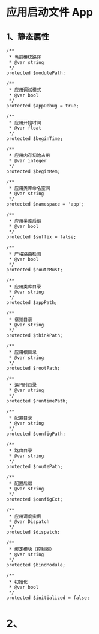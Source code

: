 # 应用启动文件 App
## 1、静态属性
    /**
     * 当前模块路径
     * @var string
     */
    protected $modulePath;

    /**
     * 应用调试模式
     * @var bool
     */
    protected $appDebug = true;

    /**
     * 应用开始时间
     * @var float
     */
    protected $beginTime;

    /**
     * 应用内存初始占用
     * @var integer
     */
    protected $beginMem;

    /**
     * 应用类库命名空间
     * @var string
     */
    protected $namespace = 'app';

    /**
     * 应用类库后缀
     * @var bool
     */
    protected $suffix = false;

    /**
     * 严格路由检测
     * @var bool
     */
    protected $routeMust;

    /**
     * 应用类库目录
     * @var string
     */
    protected $appPath;

    /**
     * 框架目录
     * @var string
     */
    protected $thinkPath;

    /**
     * 应用根目录
     * @var string
     */
    protected $rootPath;

    /**
     * 运行时目录
     * @var string
     */
    protected $runtimePath;

    /**
     * 配置目录
     * @var string
     */
    protected $configPath;

    /**
     * 路由目录
     * @var string
     */
    protected $routePath;

    /**
     * 配置后缀
     * @var string
     */
    protected $configExt;

    /**
     * 应用调度实例
     * @var Dispatch
     */
    protected $dispatch;

    /**
     * 绑定模块（控制器）
     * @var string
     */
    protected $bindModule;

    /**
     * 初始化
     * @var bool
     */
    protected $initialized = false;
    
# 2、